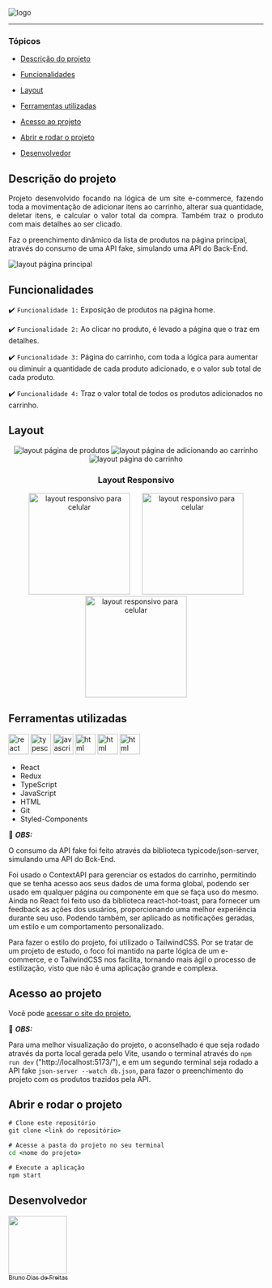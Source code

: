 ![logo](./src/images/logo.png)

<hr>

### Tópicos

- [Descrição do projeto](#descrição-do-projeto)

- [Funcionalidades](#funcionalidades)

- [Layout](#layout)

- [Ferramentas utilizadas](#ferramentas-utilizadas)

- [Acesso ao projeto](#acesso-ao-projeto)

- [Abrir e rodar o projeto](#abrir-e-rodar-o-projeto)

- [Desenvolvedor](#desenvolvedor)

## Descrição do projeto

<p align="justify">
  Projeto desenvolvido focando na lógica de um site e-commerce, fazendo toda a movimentação de adicionar itens ao carrinho, alterar sua quantidade, deletar itens, e calcular o valor total da compra. Também traz o produto com mais detalhes ao ser clicado.

  Faz o preenchimento dinâmico da lista de produtos na página principal, através do consumo de uma API fake, simulando uma API do Back-End.
 
![layout página principal](./src/images/main_page.png)

</p>

## Funcionalidades

:heavy_check_mark: `Funcionalidade 1:` Exposição de produtos na página home.

:heavy_check_mark: `Funcionalidade 2:` Ao clicar no produto, é levado a página que o traz em detalhes.

:heavy_check_mark: `Funcionalidade 3:` Página do carrinho, com toda a lógica para aumentar ou diminuir a quantidade de cada produto adicionado, e o valor sub total de cada produto.

:heavy_check_mark: `Funcionalidade 4:` Traz o valor total de todos os produtos adicionados no carrinho.

## Layout

<div align="center">

![layout página de produtos](./src/images/product_page.png)
![layout página de adicionando ao carrinho](./src/images/toast_add.png)
![layout página do carrinho](./src/images/cart_page.png)

### Layout Responsivo

<img style='width:200px;  margin-right: 20px' src='./src/images/responsive_1.png' alt='layout responsivo para celular'>   <img style='width:200px' src='./src/images/responsive_2.png' alt='layout responsivo para celular'>   <img style='width:200px' src='./src/images/responsive_3.png' alt='layout responsivo para celular'>

  </div>

###

## Ferramentas utilizadas

<img src="https://cdn.jsdelivr.net/gh/devicons/devicon@latest/icons/react/react-original.svg" alt="react" width="40" height="40"/> <img src="https://cdn.jsdelivr.net/gh/devicons/devicon@latest/icons/typescript/typescript-plain.svg" alt="typescript" width="40" height="40"/> <img src="https://cdn.jsdelivr.net/gh/devicons/devicon@latest/icons/javascript/javascript-plain.svg" alt="javascript" width="40" height="40"/>  <img src="https://cdn.jsdelivr.net/gh/devicons/devicon@latest/icons/html5/html5-original.svg" alt="html" width="40" height="40"/> <img src="https://cdn.jsdelivr.net/gh/devicons/devicon@latest/icons/git/git-original.svg" alt="html" width="40" height="40"/> <img src="https://cdn.jsdelivr.net/gh/devicons/devicon@latest/icons/tailwindcss/tailwindcss-original.svg" alt="html" width="40" height="40"/> 

- React
- Redux
- TypeScript
- JavaScript
- HTML
- Git
- Styled-Components

🎈 <i><b>OBS:</b></i> 

O consumo da API fake foi feito através da biblioteca typicode/json-server, simulando uma API do Bck-End.

Foi usado o ContextAPI para gerenciar os estados do carrinho, permitindo que se tenha acesso aos seus dados de uma forma global, podendo ser usado em qualquer página ou componente em que se faça uso do mesmo. Ainda no React foi feito uso da biblioteca react-hot-toast, para fornecer um feedback as ações dos usuários, proporcionando uma melhor experiência durante seu uso. Podendo também, ser aplicado as notificações geradas, um estilo e um comportamento personalizado.

Para fazer o estilo do projeto, foi utilizado o TailwindCSS. Por se tratar de um projeto de estudo, o foco foi mantido na parte lógica de um e-commerce, e o TailwindCSS nos facilita, tornando mais ágil o processo de estilização, visto que não é uma aplicação grande e complexa.

###

## Acesso ao projeto

Você pode <a href="https://e-commerce-cart-two.vercel.app/" target="_blank">acessar o site do projeto.</a>

🎈 <i><b>OBS:</b></i> 

Para uma melhor visualização do projeto, o aconselhado é que seja rodado através da porta local gerada pelo Vite, usando o terminal através do ```npm run dev``` ("http://localhost:5173/"), e em um segundo terminal seja rodado a API fake ```json-server --watch db.json```, para fazer o preenchimento do projeto com os produtos trazidos pela API.

## Abrir e rodar o projeto

```cmd
# Clone este repositório
git clone <link do repositório>

# Acesse a pasta do projeto no seu terminal
cd <nome do projeto>

# Execute a aplicação
npm start

```

## Desenvolvedor

[<img src="./src/images/image_official.jpg" width=115><br><sub>Bruno Dias de Freitas</sub>](https://www.linkedin.com/in/brunodias-dev)
